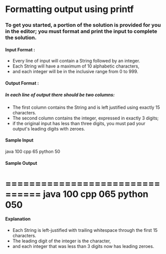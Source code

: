 # Formatting output using printf

### To get you started, a portion of the solution is provided for you in the editor; you must format and print the input to complete the solution.

#### Input Format :
- Every line of input will contain a String followed by an integer.
- Each String will have a maximum of 10 alphabetic characters,
- and each integer will be in the inclusive range from 0 to 999.

#### Output Format :
##### In each line of output there should be two columns:
- The first column contains the String and is left justified using exactly 15 characters.
- The second column contains the integer, expressed in exactly 3 digits;
- if the original input has less than three digits, you must pad your output's leading digits with zeroes.

#### Sample Input

  java 100
  cpp 65
  python 50

#### Sample Output

================================
java           100 
cpp            065 
python         050 
================================

#### Explanation

- Each String is left-justified with trailing whitespace through the first 15 characters.
- The leading digit of the integer is the  character,
- and each integer that was less than 3 digits now has leading zeroes.
